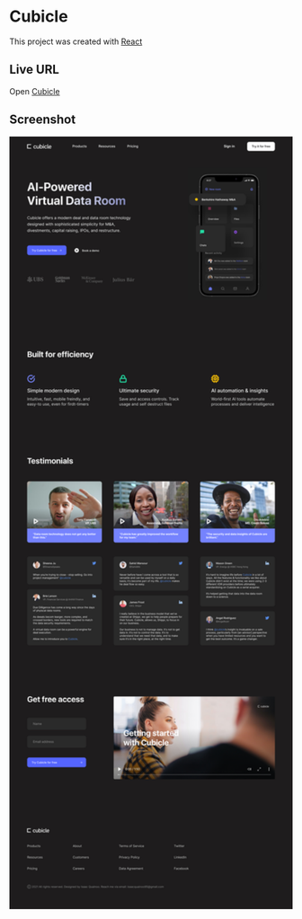 # Cubicle

This project was created with [React](https://github.com/facebook/create-react-app)

## Live URL 
Open [Cubicle](https://cubicle-app.netlify.app/)

## Screenshot
<img src="src/assets/images/landingPage.jpg"  width="900">

